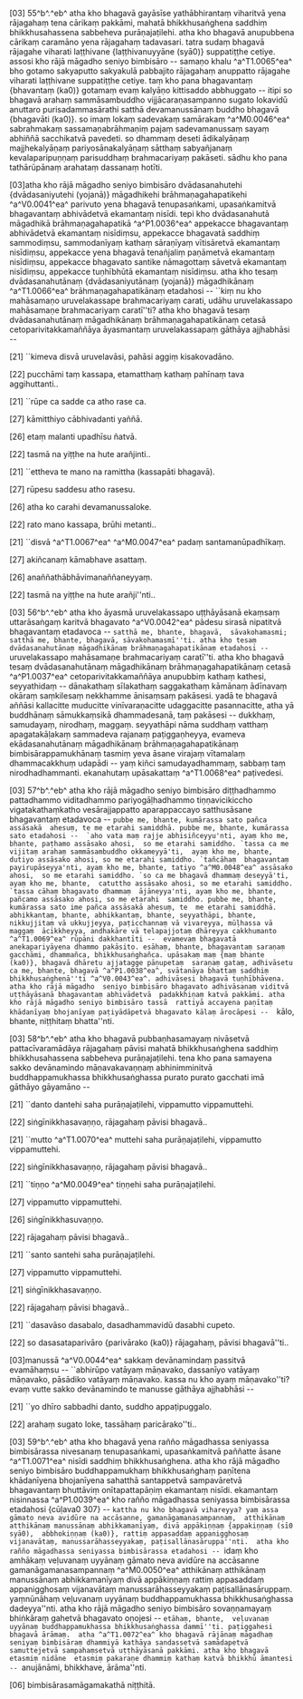[03] 55^b^.^eb^ atha kho bhagavā gayāsīse yathābhirantaṃ viharitvā yena rājagahaṃ tena cārikaṃ  pakkāmi, mahatā bhikkhusaṅghena saddhiṃ bhikkhusahassena sabbeheva purāṇajaṭilehi. atha  kho bhagavā anupubbena cārikaṃ caramāno yena rājagahaṃ tadavasari. tatra sudaṃ bhagavā  rājagahe viharati laṭṭhivane {laṭṭhivanuyyāne (syā0)} suppatiṭṭhe cetiye. assosi kho rājā māgadho seniyo  bimbisāro -- samaṇo khalu ^a^T1.0065^ea^ bho gotamo sakyaputto sakyakulā pabbajito rājagahaṃ  anuppatto rājagahe viharati laṭṭhivane suppatiṭṭhe cetiye. taṃ kho pana bhagavantaṃ {bhavantaṃ  (ka0)}  gotamaṃ evaṃ kalyāṇo kittisaddo abbhuggato -- itipi so bhagavā arahaṃ sammāsambuddho  vijjācaraṇasampanno sugato lokavidū anuttaro purisadammasārathi satthā devamanussānaṃ  buddho bhagavā {bhagavāti (ka0)}. so imaṃ lokaṃ sadevakaṃ samārakaṃ ^a^M0.0046^ea^ sabrahmakaṃ sassamaṇabrāhmaṇiṃ  pajaṃ sadevamanussaṃ sayaṃ abhiññā sacchikatvā pavedeti. so dhammaṃ deseti ādikalyāṇaṃ  majjhekalyāṇaṃ pariyosānakalyāṇaṃ sātthaṃ sabyañjanaṃ kevalaparipuṇṇaṃ parisuddhaṃ  brahmacariyaṃ pakāseti. sādhu kho pana tathārūpānaṃ arahataṃ dassanaṃ hotīti.

[03]atha kho rājā māgadho seniyo bimbisāro dvādasanahutehi {dvādasaniyutehi (yojanā)} māgadhikehi brāhmaṇagahapatikehi ^a^V0.0041^ea^   parivuto yena bhagavā tenupasaṅkami, upasaṅkamitvā bhagavantaṃ abhivādetvā ekamantaṃ  nisīdi. tepi kho dvādasanahutā māgadhikā brāhmaṇagahapatikā ^a^P1.0036^ea^ appekacce  bhagavantaṃ abhivādetvā ekamantaṃ nisīdiṃsu, appekacce bhagavatā saddhiṃ sammodiṃsu,  sammodanīyaṃ kathaṃ sāraṇīyaṃ vītisāretvā ekamantaṃ nisīdiṃsu, appekacce yena  bhagavā tenañjaliṃ paṇāmetvā ekamantaṃ nisīdiṃsu, appekacce bhagavato santike  nāmagottaṃ sāvetvā ekamantaṃ nisīdiṃsu, appekacce tuṇhībhūtā ekamantaṃ  nisīdiṃsu. atha kho tesaṃ dvādasanahutānaṃ {dvādasaniyutānaṃ (yojanā)} māgadhikānaṃ   ^a^T1.0066^ea^ brāhmaṇagahapatikānaṃ etadahosi --  ``kiṃ nu kho mahāsamaṇo uruvelakassape brahmacariyaṃ carati, udāhu uruvelakassapo  mahāsamaṇe brahmacariyaṃ caratī''ti? atha kho bhagavā tesaṃ dvādasanahutānaṃ māgadhikānaṃ  brāhmaṇagahapatikānaṃ cetasā cetoparivitakkamaññāya āyasmantaṃ uruvelakassapaṃ gāthāya  ajjhabhāsi --

[21] ``kimeva disvā uruvelavāsi, pahāsi aggiṃ kisakovadāno.

[22] pucchāmi taṃ kassapa, etamatthaṃ kathaṃ pahīnaṃ tava aggihuttanti..

[21] ``rūpe ca sadde ca atho rase ca.

[27] kāmitthiyo cābhivadanti yaññā.

[26] etaṃ malanti upadhīsu ñatvā.

[22] tasmā na yiṭṭhe na hute arañjinti..

[21] ``ettheva te mano na ramittha (kassapāti bhagavā).

[27] rūpesu saddesu atho rasesu.

[26] atha ko carahi devamanussaloke.

[22] rato mano kassapa, brūhi metanti..

[21] ``disvā ^a^T1.0067^ea^ ^a^M0.0047^ea^ padaṃ santamanūpadhīkaṃ.

[27] akiñcanaṃ kāmabhave asattaṃ.

[26] anaññathābhāvimanaññaneyyaṃ.

[22] tasmā na yiṭṭhe na hute arañji''nti..

[03] 56^b^.^eb^ atha kho āyasmā uruvelakassapo uṭṭhāyāsanā ekaṃsaṃ uttarāsaṅgaṃ karitvā  bhagavato ^a^V0.0042^ea^ pādesu sirasā nipatitvā bhagavantaṃ etadavoca -- ``satthā me, bhante, bhagavā,  sāvakohamasmi; satthā me, bhante, bhagavā, sāvakohamasmī''ti. atha kho tesaṃ  dvādasanahutānaṃ māgadhikānaṃ brāhmaṇagahapatikānaṃ etadahosi -- ``uruvelakassapo mahāsamaṇe  brahmacariyaṃ caratī''ti. atha kho bhagavā tesaṃ dvādasanahutānaṃ māgadhikānaṃ brāhmaṇagahapatikānaṃ  cetasā ^a^P1.0037^ea^ cetoparivitakkamaññāya anupubbiṃ kathaṃ kathesi, seyyathidaṃ --  dānakathaṃ sīlakathaṃ saggakathaṃ kāmānaṃ ādīnavaṃ okāraṃ saṃkilesaṃ nekkhamme  ānisaṃsaṃ pakāsesi. yadā te bhagavā aññāsi kallacitte muducitte vinīvaraṇacitte  udaggacitte pasannacitte, atha yā buddhānaṃ sāmukkaṃsikā dhammadesanā, taṃ pakāsesi --  dukkhaṃ, samudayaṃ, nirodhaṃ, maggaṃ. seyyathāpi nāma suddhaṃ vatthaṃ apagatakāḷakaṃ  sammadeva rajanaṃ paṭiggaṇheyya, evameva ekādasanahutānaṃ māgadhikānaṃ brāhmaṇagahapatikānaṃ  bimbisārappamukhānaṃ tasmiṃ yeva āsane virajaṃ vītamalaṃ dhammacakkhuṃ udapādi -- yaṃ  kiñci samudayadhammaṃ, sabbaṃ taṃ nirodhadhammanti. ekanahutaṃ upāsakattaṃ ^a^T1.0068^ea^ paṭivedesi.

[03] 57^b^.^eb^ atha kho rājā māgadho seniyo bimbisāro diṭṭhadhammo pattadhammo viditadhammo  pariyogāḷhadhammo tiṇṇavicikiccho vigatakathaṃkatho vesārajjappatto aparappaccayo  satthusāsane bhagavantaṃ etadavoca -- ``pubbe me, bhante, kumārassa sato pañca assāsakā  ahesuṃ, te me etarahi samiddhā. pubbe me, bhante, kumārassa sato etadahosi --  `aho vata maṃ rajje abhisiñceyyu'nti, ayaṃ kho me, bhante, paṭhamo assāsako ahosi,  so me etarahi samiddho. `tassa ca me vijitaṃ arahaṃ sammāsambuddho okkameyyā'ti,  ayaṃ kho me, bhante, dutiyo assāsako ahosi, so me etarahi samiddho. `tañcāhaṃ  bhagavantaṃ payirupāseyya'nti, ayaṃ kho me, bhante, tatiyo ^a^M0.0048^ea^ assāsako ahosi,  so me etarahi samiddho. `so ca me bhagavā dhammaṃ deseyyā'ti, ayaṃ kho me, bhante,  catuttho assāsako ahosi, so me etarahi samiddho. `tassa cāhaṃ bhagavato dhammaṃ  ājāneyya'nti, ayaṃ kho me, bhante, pañcamo assāsako ahosi, so me etarahi  samiddho. pubbe me, bhante, kumārassa sato ime pañca assāsakā ahesuṃ, te  me etarahi samiddhā. abhikkantaṃ, bhante, abhikkantaṃ, bhante, seyyathāpi, bhante,  nikkujjitaṃ vā ukkujjeyya, paṭicchannaṃ vā vivareyya, mūḷhassa vā maggaṃ  ācikkheyya, andhakāre vā telapajjotaṃ dhāreyya cakkhumanto ^a^T1.0069^ea^ rūpāni dakkhantīti --  evamevaṃ bhagavatā anekapariyāyena dhammo pakāsito. esāhaṃ, bhante, bhagavantaṃ saraṇaṃ  gacchāmi, dhammañca, bhikkhusaṅghañca. upāsakaṃ maṃ {maṃ bhante (ka0)}, bhagavā dhāretu ajjatagge pāṇupetaṃ  saraṇaṃ gataṃ, adhivāsetu ca me, bhante, bhagavā ^a^P1.0038^ea^, svātanāya bhattaṃ saddhiṃ  bhikkhusaṅghenā''ti ^a^V0.0043^ea^. adhivāsesi bhagavā tuṇhībhāvena. atha kho rājā māgadho  seniyo bimbisāro bhagavato adhivāsanaṃ viditvā uṭṭhāyāsanā bhagavantaṃ abhivādetvā  padakkhiṇaṃ katvā pakkāmi. atha kho rājā māgadho seniyo bimbisāro tassā  rattiyā accayena paṇītaṃ khādanīyaṃ bhojanīyaṃ paṭiyādāpetvā bhagavato kālaṃ ārocāpesi --  ``kālo, bhante, niṭṭhitaṃ bhatta''nti.

[03] 58^b^.^eb^ atha kho bhagavā pubbaṇhasamayaṃ nivāsetvā pattacīvaramādāya rājagahaṃ pāvisi  mahatā bhikkhusaṅghena saddhiṃ bhikkhusahassena sabbeheva purāṇajaṭilehi. tena kho pana samayena  sakko devānamindo māṇavakavaṇṇaṃ abhinimminitvā buddhappamukhassa bhikkhusaṅghassa purato  purato gacchati imā gāthāyo gāyamāno --

[21] ``danto dantehi saha purāṇajaṭilehi, vippamutto vippamuttehi.

[22] siṅgīnikkhasavaṇṇo, rājagahaṃ pāvisi bhagavā..

[21] ``mutto ^a^T1.0070^ea^ muttehi saha purāṇajaṭilehi, vippamutto vippamuttehi.

[22] siṅgīnikkhasavaṇṇo, rājagahaṃ pāvisi bhagavā..

[21] ``tiṇṇo ^a^M0.0049^ea^ tiṇṇehi saha purāṇajaṭilehi.

[27] vippamutto vippamuttehi.

[26] siṅgīnikkhasuvaṇṇo.

[22] rājagahaṃ pāvisi bhagavā..

[21] ``santo santehi saha purāṇajaṭilehi.

[27] vippamutto vippamuttehi.

[21] siṅgīnikkhasavaṇṇo.

[22] rājagahaṃ pāvisi bhagavā..

[21] ``dasavāso dasabalo, dasadhammavidū dasabhi cupeto.

[22] so dasasataparivāro {parivārako (ka0)} rājagahaṃ, pāvisi bhagavā''ti..

[03]manussā ^a^V0.0044^ea^ sakkaṃ devānamindaṃ passitvā evamāhaṃsu -- ``abhirūpo vatāyaṃ māṇavako,  dassanīyo vatāyaṃ māṇavako, pāsādiko vatāyaṃ māṇavako. kassa nu kho ayaṃ  māṇavako''ti? evaṃ vutte sakko devānamindo te manusse gāthāya ajjhabhāsi --

[21] ``yo dhīro sabbadhi danto, suddho appaṭipuggalo.

[22] arahaṃ sugato loke, tassāhaṃ paricārako''ti..

[03] 59^b^.^eb^ atha kho bhagavā yena rañño māgadhassa seniyassa bimbisārassa nivesanaṃ tenupasaṅkami,  upasaṅkamitvā paññatte āsane ^a^T1.0071^ea^ nisīdi saddhiṃ bhikkhusaṅghena. atha kho rājā māgadho seniyo  bimbisāro buddhappamukhaṃ bhikkhusaṅghaṃ paṇītena khādanīyena bhojanīyena sahatthā santappetvā  sampavāretvā bhagavantaṃ bhuttāviṃ onītapattapāṇiṃ ekamantaṃ nisīdi. ekamantaṃ  nisinnassa ^a^P1.0039^ea^ kho rañño māgadhassa seniyassa bimbisārassa etadahosi  {cūḷava0 307} -- ``kattha nu kho bhagavā vihareyya? yaṃ assa  gāmato neva avidūre na accāsanne, gamanāgamanasampannaṃ,  atthikānaṃ atthikānaṃ manussānaṃ abhikkamanīyaṃ, divā appākiṇṇaṃ {appakiṇṇaṃ (sī0 syā0),  abbhokiṇṇaṃ (ka0)}, rattiṃ appasaddaṃ appanigghosaṃ vijanavātaṃ, manussarāhasseyyakaṃ, paṭisallānasāruppa''nti.  atha kho rañño māgadhassa seniyassa bimbisārassa etadahosi -- ``idaṃ kho amhākaṃ  veḷuvanaṃ uyyānaṃ gāmato neva avidūre na accāsanne gamanāgamanasampannaṃ ^a^M0.0050^ea^  atthikānaṃ atthikānaṃ manussānaṃ abhikkamanīyaṃ divā appākiṇṇaṃ rattiṃ appasaddaṃ  appanigghosaṃ vijanavātaṃ manussarāhasseyyakaṃ paṭisallānasāruppaṃ. yaṃnūnāhaṃ veḷuvanaṃ  uyyānaṃ buddhappamukhassa bhikkhusaṅghassa dadeyya''nti. atha kho rājā māgadho seniyo  bimbisāro sovaṇṇamayaṃ bhiṅkāraṃ gahetvā bhagavato oṇojesi -- ``etāhaṃ, bhante,  veḷuvanaṃ uyyānaṃ buddhappamukhassa bhikkhusaṅghassa dammī''ti. paṭiggahesi bhagavā ārāmaṃ.  atha ^a^T1.0072^ea^ kho bhagavā rājānaṃ māgadhaṃ seniyaṃ bimbisāraṃ dhammiyā kathāya sandassetvā samādapetvā  samuttejetvā sampahaṃsetvā uṭṭhāyāsanā pakkāmi. atha kho bhagavā etasmiṃ nidāne  etasmiṃ pakaraṇe dhammiṃ kathaṃ katvā bhikkhū āmantesi -- ``anujānāmi, bhikkhave,  ārāma''nti.

[06] bimbisārasamāgamakathā niṭṭhitā.